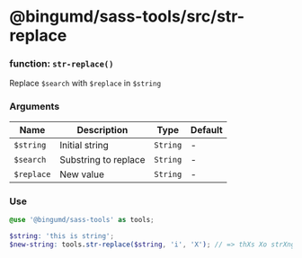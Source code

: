# @bingumd/sass-tools/src/str-replace

### function: `str-replace()`

Replace `$search` with `$replace` in `$string`

### Arguments

| Name | Description | Type | Default |
| - | - | - | - |
| `$string`  | Initial string       | `String` | - |
| `$search`  | Substring to replace | `String` | - |
| `$replace` | New value            | `String` | - |

### Use

```scss
@use '@bingumd/sass-tools' as tools;

$string: 'this is string';
$new-string: tools.str-replace($string, 'i', 'X'); // => thXs Xo strXng
```
